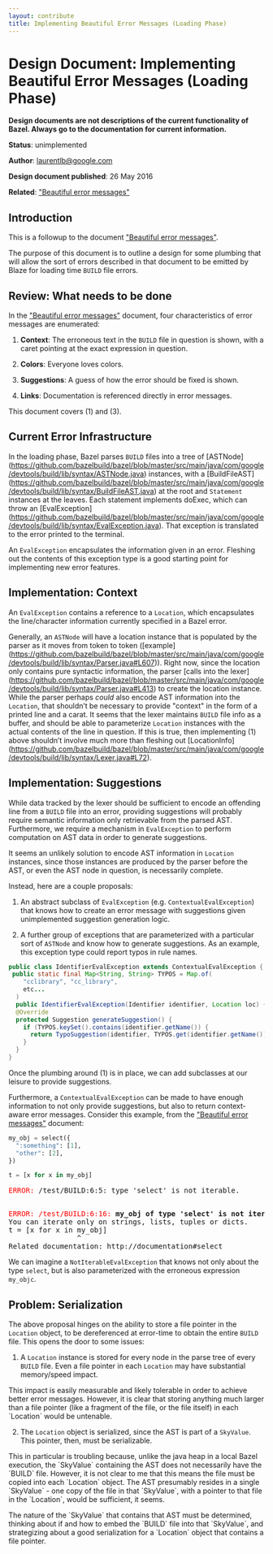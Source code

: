 ```yaml
---
layout: contribute
title: Implementing Beautiful Error Messages (Loading Phase)
---
```


# Design Document: Implementing Beautiful Error Messages (Loading Phase)

**Design documents are not descriptions of the current functionality of Bazel.
Always go to the documentation for current information.**


**Status**: unimplemented

**Author**: [laurentlb@google.com](mailto:laurentlb@google.com)

**Design document published**: 26 May 2016

**Related**: ["Beautiful error messages"](/designs/2016/05/23/beautiful-error-messages.html)

## Introduction

This is a followup to the document ["Beautiful error messages"](/designs/2016/05/23/beautiful-error-messages.html).

The purpose of this document is to outline a design for some plumbing that will
allow the sort of errors described in that document to be emitted by Blaze for
loading time `BUILD` file errors.

## Review: What needs to be done

In the ["Beautiful error messages"](/designs/2016/05/23/beautiful-error-messages.html)
document, four characteristics of error messages
are enumerated:

1.  **Context**: The erroneous text in the `BUILD` file in question is shown,
    with a caret pointing at the exact expression in question.

2.  **Colors**: Everyone loves colors.

3.  **Suggestions**: A guess of how the error should be fixed is shown.

4.  **Links**: Documentation is referenced directly in error messages.

This document covers (1) and (3).

## Current Error Infrastructure

In the loading phase, Bazel parses `BUILD` files into a tree of [ASTNode]
(https://github.com/bazelbuild/bazel/blob/master/src/main/java/com/google/devtools/build/lib/syntax/ASTNode.java)
instances, with a [BuildFileAST]
(https://github.com/bazelbuild/bazel/blob/master/src/main/java/com/google/devtools/build/lib/syntax/BuildFileAST.java)
at the root and `Statement` instances at the leaves. Each statement implements
doExec, which can throw an [EvalException]
(https://github.com/bazelbuild/bazel/blob/master/src/main/java/com/google/devtools/build/lib/syntax/EvalException.java).
That exception is translated to the error printed to the terminal.

An `EvalException` encapsulates the information given in an error. Fleshing out
the contents of this exception type is a good starting point for implementing
new error features.

## Implementation: Context

An `EvalException` contains a reference to a `Location`, which encapsulates the
line/character information currently specified in a Bazel error.

Generally, an `ASTNode` will have a location instance that is populated by the
parser as it moves from token to token ([example]
(https://github.com/bazelbuild/bazel/blob/master/src/main/java/com/google/devtools/build/lib/syntax/Parser.java#L607)).
Right now, since the location only contains pure syntactic information, the
parser [calls into the lexer]
(https://github.com/bazelbuild/bazel/blob/master/src/main/java/com/google/devtools/build/lib/syntax/Parser.java#L413)
to create the location instance. While the parser perhaps *could* also encode
AST information into the `Location`, that shouldn’t be necessary to provide
"context" in the form of a printed line and a carat. It seems that the
lexer maintains `BUILD` file info as a buffer, and should be able to
parameterize `Location` instances with the actual contents of the line in
question. If this is true, then implementing (1) above shouldn’t involve much
more than fleshing out [LocationInfo]
(https://github.com/bazelbuild/bazel/blob/master/src/main/java/com/google/devtools/build/lib/syntax/Lexer.java#L72).

## Implementation: Suggestions

While data tracked by the lexer should be sufficient to encode an offending
line from a `BUILD` file into an error, providing suggestions will probably
require semantic information only retrievable from the parsed AST. Furthermore,
we require a mechanism in `EvalException` to perform computation on AST data in
order to generate suggestions.

It seems an unlikely solution to encode AST information in `Location` instances,
since those instances are produced by the parser before the AST, or even the AST
node in question, is necessarily complete.

Instead, here are a couple proposals:

1. An abstract subclass of `EvalException` (e.g. `ContextualEvalException`)
that knows how to create an error message with suggestions given unimplemented
suggestion generation logic.

2. A further group of exceptions that are parameterized with a particular sort
of `ASTNode` and know how to generate suggestions. As an example, this
exception type could report typos in rule names.

```java
public class IdentifierEvalException extends ContextualEvalException {
 public static final Map<String, String> TYPOS = Map.of(
    "cclibrary", "cc_library",
    etc...
  )
  public IdentifierEvalException(Identifier identifier, Location loc) {...}
  @Override
  protected Suggestion generateSuggestion() {
    if (TYPOS.keySet().contains(identifier.getName()) {
      return TypoSuggestion(identifier, TYPOS.get(identifier.getName()));
    }
  }
}
```

Once the plumbing around (1) is in place, we can add subclasses at our leisure
to provide suggestions.

Furthermore, a `ContextualEvalException` can be made to have enough information
to not only provide suggestions, but also to return context-aware error
messages. Consider this example, from the
["Beautiful error messages"](/designs/2016/05/23/beautiful-error-messages.html)
document:

```python
my_obj = select({
  ":something": [1],
  "other": [2],
})

t = [x for x in my_obj]
```

<pre>
<font color="red">ERROR:</font> /test/BUILD:6:5: type 'select' is not iterable.
</pre>
<pre>
<font color="red">
ERROR: /test/BUILD:6:16:</font> <b>my_obj of type 'select' is not iterable.</b>
You can iterate only on strings, lists, tuples or dicts.
t = [x for x in my_obj]
                ^
Related documentation: http://documentation#select
</pre>

We can imagine a `NotIterableEvalException` that knows not only about the type
`select`, but is also parameterized with the erroneous expression ```my_objc```.

## Problem: Serialization

The above proposal hinges on the ability to store a file pointer in the
`Location` object, to be dereferenced at error-time to obtain the entire `BUILD`
file. This opens the door to some issues:

1. A `Location` instance is stored for every node in the parse tree of every
`BUILD` file. Even a file pointer in each `Location` may have substantial
memory/speed impact.
<p>This impact is easily measurable and likely tolerable in order to achieve
better error messages. However, it is clear that storing anything much larger
than a file pointer (like a fragment of the file, or the file itself) in each
`Location` would be untenable.

2. The `Location` object is serialized, since the AST is part of a `SkyValue`.
This pointer, then, must be serializable.
<p>This in particular is troubling because, unlike the java heap in a local
Bazel execution, the `SkyValue` containing the AST does not necessarily have the
`BUILD` file. However, it is not clear to me that this means the file must be
copied into each `Location` object. The AST presumably resides in a single
`SkyValue` - one copy of the file in that `SkyValue`, with a pointer to that
file in the `Location`, would be sufficient, it seems.
<p>The nature of the `SkyValue` that contains that AST must be determined,
thinking about if and how to embed the `BUILD` file into that `SkyValue`, and
strategizing about a good serialization for a `Location` object that
contains a file pointer.
